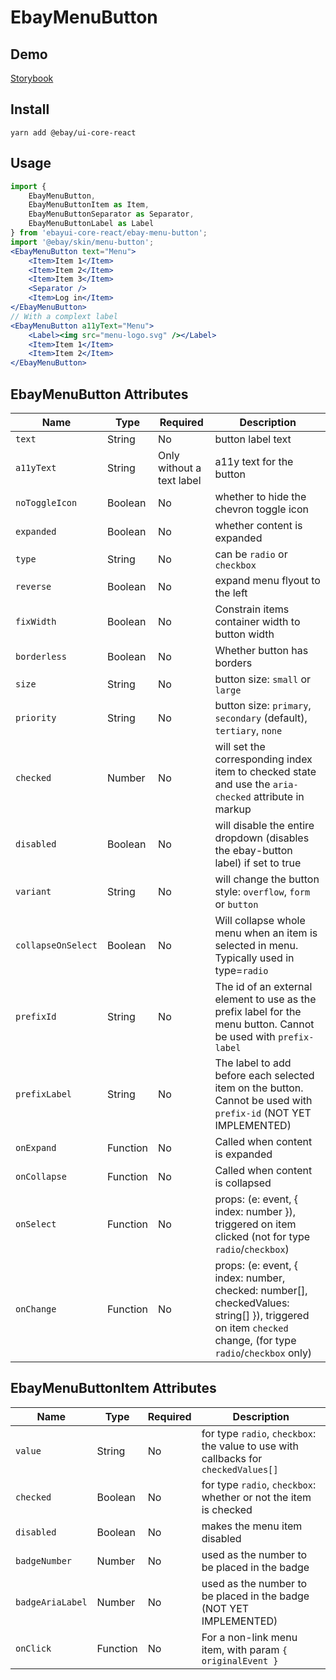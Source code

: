 # EbayMenuButton

## Demo

[Storybook](https://opensource.ebay.com/ebayui-core-react/main/?path=/story/buttons-ebay-menu-button--default)

## Install

```
yarn add @ebay/ui-core-react
```

## Usage

```jsx harmony
import {
    EbayMenuButton,
    EbayMenuButtonItem as Item,
    EbayMenuButtonSeparator as Separator,
    EbayMenuButtonLabel as Label
} from 'ebayui-core-react/ebay-menu-button';
import '@ebay/skin/menu-button';
<EbayMenuButton text="Menu">
    <Item>Item 1</Item>
    <Item>Item 2</Item>
    <Item>Item 3</Item>
    <Separator />
    <Item>Log in</Item>
</EbayMenuButton>
// With a complext label
<EbayMenuButton a11yText="Menu">
    <Label><img src="menu-logo.svg" /></Label>
    <Item>Item 1</Item>
    <Item>Item 2</Item>
</EbayMenuButton>
```

## EbayMenuButton Attributes

| Name               | Type     | Required                  | Description                                                                                                                                              |
| ------------------ | -------- | ------------------------- | -------------------------------------------------------------------------------------------------------------------------------------------------------- |
| `text`             | String   | No                        | button label text                                                                                                                                        |
| `a11yText`         | String   | Only without a text label | a11y text for the button                                                                                                                                 |
| `noToggleIcon`     | Boolean  | No                        | whether to hide the chevron toggle icon                                                                                                                  |
| `expanded`         | Boolean  | No                        | whether content is expanded                                                                                                                              |
| `type`             | String   | No                        | can be `radio` or `checkbox`                                                                                                                             |
| `reverse`          | Boolean  | No                        | expand menu flyout to the left                                                                                                                           |
| `fixWidth`         | Boolean  | No                        | Constrain items container width to button width                                                                                                          |
| `borderless`       | Boolean  | No                        | Whether button has borders                                                                                                                               |
| `size`             | String   | No                        | button size: `small` or `large`                                                                                                                          |
| `priority`         | String   | No                        | button size: `primary`, `secondary` (default), `tertiary`, `none`                                                                                        |
| `checked`          | Number   | No                        | will set the corresponding index item to checked state and use the `aria-checked` attribute in markup                                                    |
| `disabled`         | Boolean  | No                        | will disable the entire dropdown (disables the ebay-button label) if set to true                                                                         |
| `variant`          | String   | No                        | will change the button style: `overflow`, `form` or `button`                                                                                             |
| `collapseOnSelect` | Boolean  | No                        | Will collapse whole menu when an item is selected in menu. Typically used in type=`radio`                                                                |
| `prefixId`         | String   | No                        | The id of an external element to use as the prefix label for the menu button. Cannot be used with `prefix-label`                                         |
| `prefixLabel`      | String   | No                        | The label to add before each selected item on the button. Cannot be used with `prefix-id` (NOT YET IMPLEMENTED)                                          |
| `onExpand`         | Function | No                        | Called when content is expanded                                                                                                                          |
| `onCollapse`       | Function | No                        | Called when content is collapsed                                                                                                                         |
| `onSelect`         | Function | No                        | props: (e: event, { index: number }), triggered on item clicked (not for type `radio`/`checkbox`)                                                        |
| `onChange`         | Function | No                        | props: (e: event, { index: number, checked: number[], checkedValues: string[] }), triggered on item `checked` change, (for type `radio`/`checkbox` only) |

## EbayMenuButtonItem Attributes

| Name             | Type     | Required | Description                                                                         |
| ---------------- | -------- | -------- | ----------------------------------------------------------------------------------- |
| `value`          | String   | No       | for type `radio`, `checkbox`: the value to use with callbacks for `checkedValues[]` |
| `checked`        | Boolean  | No       | for type `radio`, `checkbox`: whether or not the item is checked                    |
| `disabled`       | Boolean  | No       | makes the menu item disabled                                                        |
| `badgeNumber`    | Number   | No       | used as the number to be placed in the badge                                        |
| `badgeAriaLabel` | Number   | No       | used as the number to be placed in the badge (NOT YET IMPLEMENTED)                  |
| `onClick`        | Function | No       | For a non-link menu item, with param `{ originalEvent }`                            |

